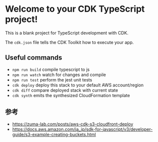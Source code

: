# Welcome to your CDK TypeScript project!

This is a blank project for TypeScript development with CDK.

The `cdk.json` file tells the CDK Toolkit how to execute your app.

## Useful commands

 * `npm run build`   compile typescript to js
 * `npm run watch`   watch for changes and compile
 * `npm run test`    perform the jest unit tests
 * `cdk deploy`      deploy this stack to your default AWS account/region
 * `cdk diff`        compare deployed stack with current state
 * `cdk synth`       emits the synthesized CloudFormation template


## 参考
-  https://zuma-lab.com/posts/aws-cdk-s3-cloudfront-deploy
- https://docs.aws.amazon.com/ja_jp/sdk-for-javascript/v3/developer-guide/s3-example-creating-buckets.html